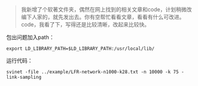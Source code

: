 > 我新增了个软著文件夹，偶然在网上找到的相关文章和code，计划稍微改编下人家的，就先发出去。你有空帮忙看看文章，看看有什么可改进。code，我看了下，写得还是比较清晰，改起来比较快。

包出问题加入path：

```
export LD_LIBRARY_PATH=$LD_LIBRARY_PATH:/usr/local/lib/
```

运行代码：

```
svinet -file ../example/LFR-network-n1000-k28.txt -n 10000 -k 75 -link-sampling
```

